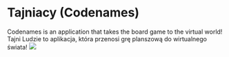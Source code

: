 # Tajniacy (Codenames)

Codenames is an application that takes the board game to the virtual world!
Tajni Ludzie to aplikacja, która przenosi grę planszową do wirtualnego świata!
![](photos/edgar.gif)
